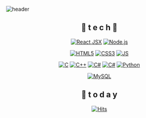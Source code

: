 <!--
**gowjr1216/gowjr1216** is a ✨ _special_ ✨ repository because its `README.md` (this file) appears on your GitHub profile.

Here are some ideas to get you started:

- 🔭 I’m currently working on ...
- 🌱 I’m currently learning ...
- 👯 I’m looking to collaborate on ...
- 🤔 I’m looking for help with ...
- 💬 Ask me about ...
- 📫 How to reach me: ...
- 😄 Pronouns: ...
- ⚡ Fun fact: ...
-->

![header](https://capsule-render.vercel.app/api?type=waving&color=gradient&height=300&section=header&text=GitHub%20Profile%20🎈&fontSize=70)

<div align=center>
  
## 🌻 t e c h 🌻


[![React,JSX](https://img.shields.io/badge/React%20/%20JSX-61DAFB?style=flat-square&logo=React&logoColor=black)]() [![Node.js](https://img.shields.io/badge/Node.js-5FA04E?style=flat-square&logo=nodedotjs&logoColor=black)]()
<br>

[![HTML5](https://img.shields.io/badge/HTML5-E34F26?style=flat-square&logo=html5&logoColor=black)]() [![CSS3](https://img.shields.io/badge/CSS-1572B6?style=flat-square&logo=css3&logoColor=black)]() [![JS](https://img.shields.io/badge/JavaScript-F7DF1E?style=flat-square&logo=javascript&logoColor=black)]()
<br>

[![C](https://img.shields.io/badge/C-A8B9CC?style=flat-square&logo=c&logoColor=black)]() [![C++](https://img.shields.io/badge/C++-00599C?style=flat-square&logo=cplusplus&logoColor=black)]() [![C#](https://img.shields.io/badge/C#-00599C?style=flat-square&logo=cplusplus&logoColor=black)]() [![C#](https://img.shields.io/badge/C#-00599C?style=flat-square&logo=csharp&logoColor=black)]() [![Python](https://img.shields.io/badge/Python-3776AB?style=flat-square&logo=python&logoColor=black)]()
<br>

[![MySQL](https://img.shields.io/badge/MySQL-#4479A1?style=flat-square&logo=mysql&logoColor=black)]()
<br>


## 📌 t o d a y

[![Hits](https://hits.seeyoufarm.com/api/count/incr/badge.svg?url=https%3A%2F%2Fgithub.com%2Fgowjr1216&count_bg=%23EC1818&title_bg=%23080808&icon=&icon_color=%23E7E7E7&title=hits&edge_flat=false)](https://hits.seeyoufarm.com)
<br><br><br><br><br>

</div>

